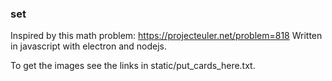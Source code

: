 ### set
Inspired by this math problem: https://projecteuler.net/problem=818
Written in javascript with electron and nodejs.

To get the images see the links in static/put_cards_here.txt.
